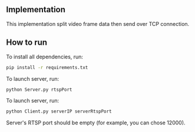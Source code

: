 ## Implementation

This implementation split video frame data then send over TCP connection.

## How to run

To install all dependencies, run:
```sh
pip install -r requirements.txt
```

To launch server, run:
```sh
python Server.py rtspPort
```

To launch server, run:
```sh
python Client.py serverIP serverRtspPort
```

Server's RTSP port should be empty (for example, you can chose 12000).
